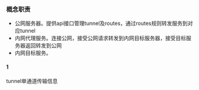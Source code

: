### 概念职责
- 公网服务器。提供api接口管理tunnel及routes，通过routes规则转发服务到对应tunnel  
- 内网代理服务。连接公网，接受公网请求转发到内网目标服务器，接受目标服务器返回转发到公网  
- 内网目标服务。  

#### 1
tunnel单通道传输信息  
